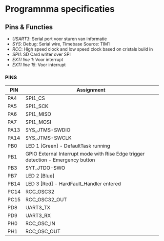 # Programnma specificaties

## Pins & Functies

* *USART3*: Serial port voor sturen van informatie
* *SYS*: Debug: Serial wire, Timebase Source: TIM1
* *RCC*: High speed clock and low speed clock based on cristals build in  
* *SPI1*: SD Card writer over SPI
* *EXTI line 1*: Voor interrupt
* *EXTI line 15*: Voor interrupt

### PINS

| PIN  | Assignment  |
| ---- | ----------- |
| PA4  | SPI1_CS     |
| PA5  | SPI1_SCK    |
| PA6  | SPI1_MISO   |
| PA7  | SPI1_MOSI   |
| PA13 | SYS_JTMS-SWDIO |
| PA14 | SYS_JTMS-SWCLK |
| PB0  | LED 1 [Green] - DefaultTask running |
| PB1  | GPIO External Interrupt mode with Rise Edge trigger detection - Emergency button |
| PB3  | SYT_JTDO-SWO |
| PB7  | LED 2 [Blue] |
| PB14 | LED 3 [Red] - HardFault_Handler entered |
| PC14 | RCC_OSC32 |
| PC15 | RCC_OSC32_OUT |
| PD8  | UART3_TX |
| PD9  | UART3_RX |
| PH0  | RCC_OSC_IN |
| PH1  | RCC_OSC_OUT |
